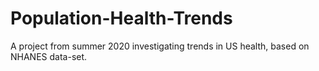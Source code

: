 # Population-Health-Trends
A project from summer 2020 investigating trends in US health, based on NHANES data-set. 
